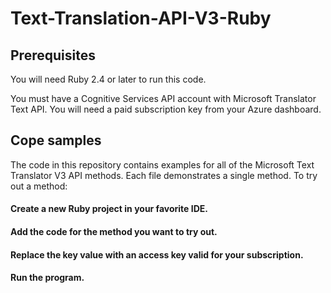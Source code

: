 # Text-Translation-API-V3-Ruby

## Prerequisites
You will need Ruby 2.4 or later to run this code.

You must have a Cognitive Services API account with Microsoft Translator Text API. You will need a paid subscription key from your Azure dashboard.


## Cope samples
The code in this repository contains examples for all of the Microsoft Text Translator V3 API methods. Each file demonstrates a single method. To try out a method:

#### Create a new Ruby project in your favorite IDE.
#### Add the code for the method you want to try out.
#### Replace the key value with an access key valid for your subscription.
#### Run the program.
